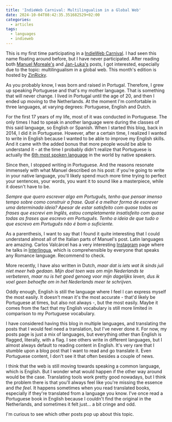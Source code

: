 ```yaml
---
title: 'IndieWeb Carnival: Multilingualism in a Global Web'
date: 2024-10-04T08:42:35.351682529+02:00
categories:
  - articles
tags:
  - languages
  - indieweb
---
```


This is my first time participating in a [IndieWeb Carnival](https://indieweb.org/IndieWeb_Carnival). I had seen this name floating around before, but I have never participated. After reading both [Manuel Moreale's](https://manuelmoreale.com/indieweb-carnival-multilingualism-in-a-global-web) and [Jan-Luka's](https://jlelse.blog/thoughts/2024/10/multilingualism) posts, I got interested, especially due to the topic: multilingualism in a global web. This month's edition is hosted by [ZinRicky](https://tilde.team/~zinricky/multilingualism/).

<!--more-->

As you probably know, I was born and raised in Portugal. Therefore, I grew up speaking Portuguese and that's my mother language. That is something that will never change. I lived in Portugal until the age of 20, and then I ended up moving to the Netherlands. At the moment I'm comfortable in three languages, at varying degrees: Portuguese, English and Dutch.

For the first 17 years of my life, most of it was conducted in Portuguese. The only times I had to speak in another language were during the classes of this said language, so English or Spanish. When I started this blog, back in 2014, I did it in Portuguese. However, after a certain time, I realized I wanted to write in English because I wanted to be able to improve my English skills. And it came with the added bonus that more people would be able to understand it - at the time I probably didn't realize that  Portuguese is actually the [6th most spoken language](https://en.wikipedia.org/wiki/List_of_languages_by_number_of_native_speakers) in the world by native speakers.

Since then, I stopped writing in Portuguese. And the reasons resonate immensely with what Manuel described on his post: if you're going to write in your native language, you'll likely spend much more time trying to perfect your sentences, your words, you want it to sound like a masterpiece, while it doesn't have to be.

*Sempre que quero escrever algo em Português, tenho que pensar imenso tempo sobre como construir a frase. Qual é a melhor forma de escrever uma determinada ideia? Apesar de estar satisfeito com quase todas as frases que escrevi em Inglês, estou completamente insatisfeito com quase todas as frases que escrevo em Português. Tenho a ideia de que tudo o que escrevo em Português não é bom o suficiente.*

<div class='box'>

As a parenthesis, I want to say that I found it quite interesting that I could understand almost all of the Italian parts of Manuel's post. Latin languages are amazing. Carlos Valcárcel has a very interesting [Instagram](https://www.instagram.com/orlophe_interlingua/) page where he talks in [Interlingua](https://en.wikipedia.org/wiki/Interlingua), which is comprehensible by everyone that speaks any Romance language. Recommend to check.

</div>

More recently, I have also written in Dutch, *maar dat is iets wat ik sinds juli niet meer heb gedaan. Mijn doel toen was om mijn Nederlands te verbeteren, maar nu is het goed genoeg voor mijn dagelijks leven, dus ik voel geen behoefte om in het Nederlands meer te schrijven.*

Oddly enough, English is still the language where I feel I can express myself the most easily. It doesn't mean it's the most accurate - that'd likely be Portuguese at times, but also not always -, but the most easily. Maybe it comes from the fact that my English vocabulary is still more limited in comparison to my Portuguese vocabulary.

I have considered having this blog in multiple languages, and translating the posts that I would feel need a translation, but I've never done it. For now, my posts page is just a mix of languages, but everything other than English is flagged, literally, with a flag. I see others write in different languages, but I almost always default to reading content in English. It's very rare that I stumble upon a blog post that I want to read and go translate it. Even Portuguese content, I don't see it that often besides a couple of news.

I think that the web is still moving towards speaking a common language, which is English. But I wonder what would happen if the other way around would be the case. Translating tools work pretty good nowadays, but I think the problem there is that you'll always feel like you're missing the essence and *the feel*. It happens sometimes when you read translated books, especially if they're translated from a language you know. I've once read a Portuguese book in English because I couldn't find the original in the Netherlands, and sometimes it felt just... a bit cringe and odd.

I'm curious to see which other posts pop up about this topic.
